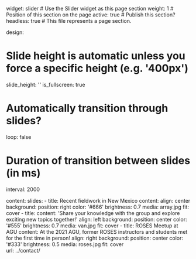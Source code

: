 widget: slider  # Use the Slider widget as this page section
weight: 1  # Position of this section on the page
active: true  # Publish this section?
headless: true  # This file represents a page section.

design:
  # Slide height is automatic unless you force a specific height (e.g. '400px')
  slide_height: ''
  is_fullscreen: true
  # Automatically transition through slides?
  loop: false
  # Duration of transition between slides (in ms)
  interval: 2000

content:
  slides:
    - title: Recent fieldwork in New Mexico
      content: 
      align: center
      background:
        position: right
        color: '#666'
        brightness: 0.7
        media: array.jpg
        fit: cover
    - title: 
      content: 'Share your knowledge with the group and explore exciting new topics together!'
      align: left
      background:
        position: center
        color: '#555'
        brightness: 0.7
        media: van.jpg
        fit: cover
    - title: ROSES Meetup at AGU
      content: At the 2021 AGU, former ROSES instructors and students met for the first time in person!
      align: right
      background:
        position: center
        color: '#333'
        brightness: 0.5
        media: roses.jpg
        fit: cover
\
        url: ../contact/